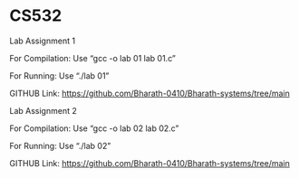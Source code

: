 # CS532

Lab Assignment 1

For Compilation: Use “gcc -o lab 01 lab 01.c”

For Running: Use “./lab 01”

GITHUB Link: https://github.com/Bharath-0410/Bharath-systems/tree/main


Lab Assignment 2

For Compilation: Use “gcc -o lab 02 lab 02.c”

For Running: Use “./lab 02”

GITHUB Link: https://github.com/Bharath-0410/Bharath-systems/tree/main
